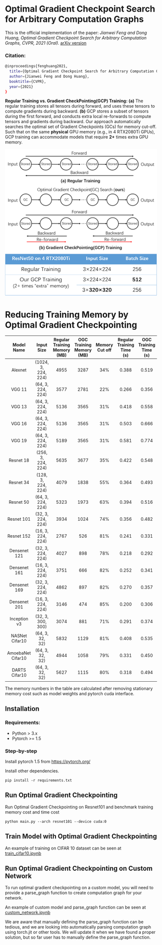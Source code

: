 # Optimal Gradient Checkpoint Search for Arbitrary Computation Graphs
This is the official implementation of the paper: _Jianwei Feng and Dong Huang, Optimal Gradient Checkpoint Search for Arbitrary Computation Graphs, CVPR, 2021 (Oral)._ [arXiv version](https://arxiv.org/abs/1808.00079)

### Citation: 

```bash
@inproceedings{fenghuang2021,
  title={Optimal Gradient Checkpoint Search for Arbitrary Computation Graphs},
  author={Jianwei Feng and Dong Huang},
  booktitle={CVPR},
  year={2021}
}
```

**Regular Training vs. Gradient CheckPointing(GCP) Training:** **(a)** The regular training stores all tensors during forward, and uses these tensors to compute gradients during backward. **(b)** GCP stores a subset of tensors during the first forward, and conducts extra local re-forwards to compute tensors and gradients during backward. Our approach automatically searches the optimal set of Gradient Checkpoints (GCs) for memory cut-off. Such that on the same **physical** GPU memory (e.g., in 4 RTX2080Ti GPUs), GCP training can accommodate models that require **2+** times extra GPU memory. 

![scheme_compare](./figures/scheme_compare_gradient_checkpoint.png)<!-- .element height="20%" width="20%" -->
![table_compare](./figures/table_compare_gradient_checkpoint.png)<!-- .element height="20%" width="20%" -->

# Reducing Training Memory by Optimal Gradient Checkpointing
| Model Name |   Input Size  |    Regular Training Memory (MB)    |     OGC Training Memory (MB)    |    Memory Cut off   |   Regular Training Time (s)  |    OGC Training Time (s)  |   Time Overhead   |
|:------------------:|:--------------:|:--------------:|:--------------:|:--------------:|:--------------:|:--------------:|:--------------:|
|       Alexnet      |      (1024, 3, 224, 224)      |      4955      |      3287      |      34%      |      0.388      |      0.519      |       34%      |
|      VGG 11      |     (64, 3, 224, 224)     |     3577     |     2781     |     22%    |     0.266     |     0.356     |      34%      |
|     VGG 13    |  (64, 3, 224, 224) | 5136 | 3565 | 31% | 0.418 | 0.558 |      33%      |
|     VGG 16     |   (64, 3, 224, 224)   |   5136   |   3565   |   31%   |   0.503   |   0.666   |      32%      |
|    VGG 19    |      (64, 3, 224, 224)      |      5189      |    3565   |       31%      |    0.581   |    0.774   |      33%      |
|     Resnet 18    |    (256, 3, 224, 224)    |    5635    |    3677    |    35%    |    0.422    |    0.548    |      30%      |
|     Resnet 34    |  (128, 3, 224, 224)  |   4079  |  1838 |  55%  |  0.364 |  0.493  |      35%      |
|    Resnet 50    |  (64, 3, 224, 224) |   5323   |  1973 |  63%  |  0.394 |  0.516  |      31%      |
|    Resnet 101   |  (32, 3, 224, 224)  |  3934  |  1024  |  74%  |  0.356  |  0.482  |      35%      |
|    Resnet 152       |   (16, 3, 224, 224)  |     2767     |   526   |   81%    |   0.241  |   0.331  |      37%      |
|  Densenet 121  |     (32, 3, 224, 224)    |     4027     |    898    |     78%    |     0.218    |     0.292    |      34%      |
|  Densenet 161  |    (16, 3, 224, 224)    |    3751   |     666    |   82%   |    0.252    |   0.341   |       36%      |
|    Densenet 169       |     (32, 3, 224, 224)   |    4862   |    897   |    82%    |    0.270   |    0.357   |      32%      |
|    Densenet 201    | (16, 3, 224, 224) |  3146  |  474 |  85% | 0.200 | 0.306 |      53%      |
|    Inception v3    | (32, 3, 300, 300)|  3074  |  881 |  71% | 0.291 | 0.374 |      29%      |
|    NASNet Cifar10   | (64, 3, 32, 32) |  5832  |  1129 |  81% | 0.408 | 0.535 |      31%      |
|    AmoebaNet Cifar10    | (64, 3, 32, 32) |  4944  |  1058 |  79% | 0.331 | 0.450 |      36%      |
|    DARTS Cifar10    | (64, 3, 32, 32) |  5627  |  1115 |  80% | 0.318 | 0.494 |      55%      |

The memory numbers in the table are calculated after removing stationary memory cost such as model weights and pytorch cuda interface.
## Installation

### Requirements:

- Python > 3.x
- Pytorch >= 1.5

### Step-by-step

Install pytorch 1.5 from https://pytorch.org/

Install other dependencies.
```
pip install -r requirements.txt
```

## Run Optimal Gradient Checkpointing
Run Optimal Gradient Checkpointing on Resnet101 and benchmark training memory cost and time cost
```
python main.py --arch resnet101 --device cuda:0
```

## Train Model with Optimal Gradient Checkpointing
An example of training on CIFAR 10 dataset can be seen at [train_cifar10.ipynb](example/train_cifar10.ipynb)

## Run Optimal Gradient Checkpointing on Custom Network
To run optimal gradient checkpointing on a custom model, you will need to provide a parse_graph function to create computation graph for your network.

An example of custom model and parse_graph function can be seen at [custom_network.ipynb](example/custom_network.ipynb)

We are aware that manually defining the parse_graph function can be tedious, and we are looking into automatically parsing computation graph using torch.jit or other tools. 
We will update it when we have found a proper solution, but so far user has to manually define the parse_graph function.

